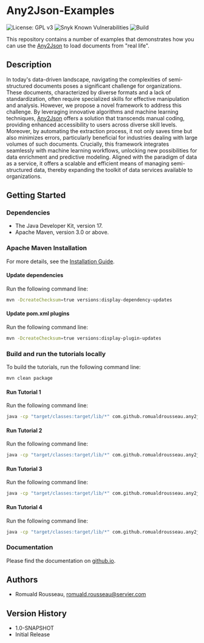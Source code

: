 # Any2Json-Examples

![License: GPL v3](https://img.shields.io/badge/License-GPLv3-blue.svg)
![Snyk Known Vulnerabilities](https://snyk.io/test/github/com.github.romualdrousseau/any2json-examples/badge.svg)
![Build](https://github.com/RomualdRousseau/Any2Json-Examples/actions/workflows/build.yml/badge.svg)

This repository contains a number of examples that demonstrates how you can use the [Any2Json](https://github.com/RomualdRousseau/Any2Json)
to load documents from "real life".

## Description

In today's data-driven landscape, navigating the complexities of semi-structured documents poses a significant challenge
for organizations. These documents, characterized by diverse formats and a lack of standardization, often require
specialized skills for effective manipulation and analysis. However, we propose a novel framework to address this
challenge. By leveraging innovative algorithms and machine learning techniques, [Any2Json](https://github.com/RomualdRousseau/Any2Json)
offers a solution that transcends manual coding, providing enhanced accessibility to users across diverse skill levels.
Moreover, by automating the extraction process, it not only saves time but also minimizes errors, particularly beneficial
for industries dealing with large volumes of such documents. Crucially, this framework integrates seamlessly with machine
learning workflows, unlocking new possibilities for data enrichment and predictive modeling. Aligned with the paradigm of
data as a service, it offers a scalable and efficient means of managing semi-structured data, thereby expanding the toolkit
of data services available to organizations.

## Getting Started

### Dependencies

* The Java Developer Kit, version 17.
* Apache Maven, version 3.0 or above.

### Apache Maven Installation

For more details, see the [Installation Guide](https://maven.apache.org/install.html).

#### Update dependencies

Run the following command line:

```bash
mvn -DcreateChecksum=true versions:display-dependency-updates
```

#### Update pom.xml plugins

Run the following command line:

```bash
mvn -DcreateChecksum=true versions:display-plugin-updates
```

### Build and run the tutorials locally

To build the tutorials, run the following command line:

```bash
mvn clean package
```

#### Run Tutorial 1

Run the following command line:

```bash
java -cp "target/classes:target/lib/*" com.github.romualdrousseau.any2json.examples.Tutorial1
```

#### Run Tutorial 2

Run the following command line:

```bash
java -cp "target/classes:target/lib/*" com.github.romualdrousseau.any2json.examples.Tutorial2
```

#### Run Tutorial 3

Run the following command line:

```bash
java -cp "target/classes:target/lib/*" com.github.romualdrousseau.any2json.examples.Tutorial3
```

#### Run Tutorial 4

Run the following command line:

```bash
java -cp "target/classes:target/lib/*" com.github.romualdrousseau.any2json.examples.Tutorial4
```

### Documentation

Please find the documentation on [github.io](https://romualdrousseau.github.io/Any2Json-Documents/).

## Authors

* Romuald Rousseau, romuald.rousseau@servier.com

## Version History

* 1.0-SNAPSHOT
* Initial Release
